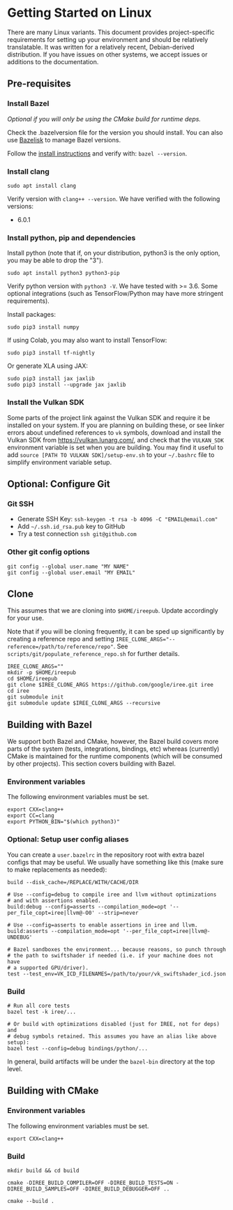 # Getting Started on Linux

There are many Linux variants. This document provides project-specific
requirements for setting up your environment and should be relatively
translatable. It was written for a relatively recent, Debian-derived
distribution. If you have issues on other systems, we accept issues or additions
to the documentation.

## Pre-requisites

### Install Bazel

*Optional if you will only be using the CMake build for runtime deps.*

Check the .bazelversion file for the version you should install. You can also
use [Bazelisk](https://github.com/bazelbuild/bazelisk) to manage Bazel versions.

Follow the
[install instructions](https://docs.bazel.build/versions/master/install-ubuntu.html)
and verify with: `bazel --version`.

### Install clang

```
sudo apt install clang
```

Verify version with `clang++ --version`. We have verified with the following
versions:

*   6.0.1

### Install python, pip and dependencies

Install python (note that if, on your distribution, python3 is the only option,
you may be able to drop the "3").

```
sudo apt install python3 python3-pip
```

Verify python version with `python3 -V`. We have tested with >= 3.6. Some
optional integrations (such as TensorFlow/Python may have more stringent
requirements).

Install packages:

```
sudo pip3 install numpy
```

If using Colab, you may also want to install TensorFlow:

```shell
sudo pip3 install tf-nightly
```

Or generate XLA using JAX:

```shell
sudo pip3 install jax jaxlib
sudo pip3 install --upgrade jax jaxlib
```

### Install the Vulkan SDK

Some parts of the project link against the Vulkan SDK and require it be
installed on your system. If you are planning on building these, or see linker
errors about undefined references to `vk` symbols, download and install the
Vulkan SDK from https://vulkan.lunarg.com/, and check that the `VULKAN_SDK`
environment variable is set when you are building. You may find it useful to add
`source [PATH TO VULKAN SDK]/setup-env.sh` to your `~/.bashrc` file to simplify
environment variable setup.

## Optional: Configure Git

### Git SSH

*   Generate SSH Key: `ssh-keygen -t rsa -b 4096 -C "EMAIL@email.com"`
*   Add `~/.ssh.id_rsa.pub` key to GitHub
*   Try a test connection `ssh git@github.com`

### Other git config options

```shell
git config --global user.name "MY NAME"
git config --global user.email "MY EMAIL"
```

## Clone

This assumes that we are cloning into `$HOME/ireepub`. Update accordingly for
your use.

Note that if you will be cloning frequently, it can be sped up significantly by
creating a reference repo and setting
`IREE_CLONE_ARGS="--reference=/path/to/reference/repo"`. See
`scripts/git/populate_reference_repo.sh` for further details.

```shell
IREE_CLONE_ARGS=""
mkdir -p $HOME/ireepub
cd $HOME/ireepub
git clone $IREE_CLONE_ARGS https://github.com/google/iree.git iree
cd iree
git submodule init
git submodule update $IREE_CLONE_ARGS --recursive
```

## Building with Bazel

We support both Bazel and CMake, however, the Bazel build covers more parts of
the system (tests, integrations, bindings, etc) whereas (currently) CMake is
maintained for the runtime components (which will be consumed by other
projects). This section covers building with Bazel.

### Environment variables

The following environment variables must be set.

```shell
export CXX=clang++
export CC=clang
export PYTHON_BIN="$(which python3)"
```

### Optional: Setup user config aliases

You can create a `user.bazelrc` in the repository root with extra bazel configs
that may be useful. We usually have something like this (make sure to make
replacements as needed):

```
build --disk_cache=/REPLACE/WITH/CACHE/DIR

# Use --config=debug to compile iree and llvm without optimizations
# and with assertions enabled.
build:debug --config=asserts --compilation_mode=opt '--per_file_copt=iree|llvm@-O0' --strip=never

# Use --config=asserts to enable assertions in iree and llvm.
build:asserts --compilation_mode=opt '--per_file_copt=iree|llvm@-UNDEBUG'

# Bazel sandboxes the environment... because reasons, so punch through
# the path to swiftshader if needed (i.e. if your machine does not have
# a supported GPU/driver).
test --test_env=VK_ICD_FILENAMES=/path/to/your/vk_swiftshader_icd.json
```

### Build

```shell
# Run all core tests
bazel test -k iree/...

# Or build with optimizations disabled (just for IREE, not for deps) and
# debug symbols retained. This assumes you have an alias like above setup):
bazel test --config=debug bindings/python/...
```

In general, build artifacts will be under the `bazel-bin` directory at the top
level.

## Building with CMake

### Environment variables

The following environment variables must be set.

```shell
export CXX=clang++
```

### Build

```shell
mkdir build && cd build

cmake -DIREE_BUILD_COMPILER=OFF -DIREE_BUILD_TESTS=ON -DIREE_BUILD_SAMPLES=OFF -DIREE_BUILD_DEBUGGER=OFF ..

cmake --build .
```
